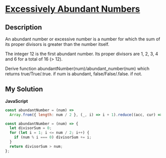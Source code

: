 # [Excessively Abundant Numbers](https://www.codewars.com/kata/56a75b91688b49ad94000015)

## Description

An abundant number or excessive number is a number for which the sum of its proper divisors is greater than the number itself.

The integer 12 is the first abundant number. Its proper divisors are 1, 2, 3, 4 and 6 for a total of 16 (> 12).

Derive function abundantNumber(num)/abundant_number(num) which returns true/True/.true. if num is abundant, false/False/.false. if not.

## My Solution

**JavaScript**

```js
const abundantNumber = (num) =>
  Array.from({ length: num / 2 }, (_, i) => i + 1).reduce((acc, cur) => acc + (num % cur ? 0 : cur), 0) > num;
```

```js
const abundantNumber = (num) => {
  let divisorSum = 0;
  for (let i = 1; i <= num / 2; i++) {
    if (num % i === 0) divisorSum += i;
  }
  return divisorSum > num;
};
```